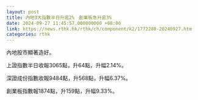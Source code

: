 ```yaml
---
layout: post
title: 內地3大指數半日升逾2%　創業板急升逾3%
date: 2024-09-27 11:45:57.000000000 +08:00
link: https://news.rthk.hk/rthk/ch/component/k2/1772280-20240927.htm
categories: rthk
---
```


內地股市顯著造好。

上證指數半日收報3065點，升64點，升幅2.14%。

深證成份指數收報9484點，升568點，升幅6.37%。

創業板指數報1874點，升159點，升幅9.33%。
